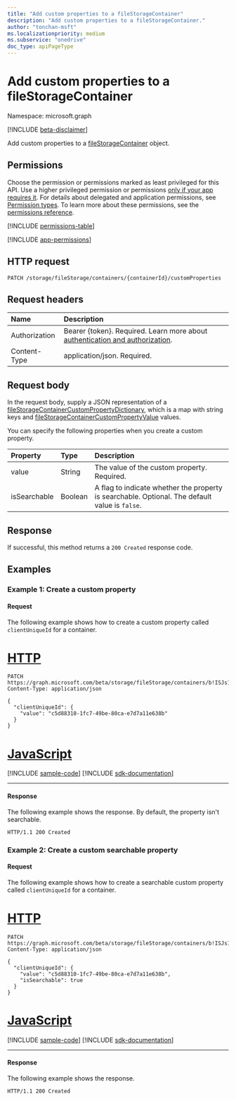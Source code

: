 ```yaml
---
title: "Add custom properties to a fileStorageContainer"
description: "Add custom properties to a fileStorageContainer."
author: "tonchan-msft"
ms.localizationpriority: medium
ms.subservice: "onedrive"
doc_type: apiPageType
---
```


# Add custom properties to a fileStorageContainer

Namespace: microsoft.graph

[!INCLUDE [beta-disclaimer](../../includes/beta-disclaimer.md)]


Add custom properties to a [fileStorageContainer](../resources/filestoragecontainer.md) object. 

## Permissions
Choose the permission or permissions marked as least privileged for this API. Use a higher privileged permission or permissions [only if your app requires it](/graph/permissions-overview#best-practices-for-using-microsoft-graph-permissions). For details about delegated and application permissions, see [Permission types](/graph/permissions-overview#permission-types). To learn more about these permissions, see the [permissions reference](/graph/permissions-reference).

<!-- { "blockType": "permissions", "name": "filestoragecontainer_post_customproperty" } -->
[!INCLUDE [permissions-table](../includes/permissions/filestoragecontainer-post-customproperty-permissions.md)]

[!INCLUDE [app-permissions](../includes/sharepoint-embedded-app-permissions.md)]

## HTTP request

<!-- {
  "blockType": "ignored"
}
-->
``` http
PATCH /storage/fileStorage/containers/{containerId}/customProperties
```

## Request headers
|Name|Description|
|:---|:---|
|Authorization|Bearer {token}. Required. Learn more about [authentication and authorization](/graph/auth/auth-concepts).|
|Content-Type|application/json. Required.|

## Request body
In the request body, supply a JSON representation of a [fileStorageContainerCustomPropertyDictionary](../resources/filestoragecontainercustompropertydictionary.md), which is a map with string keys and [fileStorageContainerCustomPropertyValue](../resources/filestoragecontainercustompropertyvalue.md) values.

You can specify the following properties when you create a custom property.

|Property|Type|Description|
|:---|:---|:---|
|value|String|The value of the custom property. Required.|
|isSearchable|Boolean|A flag to indicate whether the property is searchable. Optional. The default value is `false`.|

## Response

If successful, this method returns a `200 Created` response code.

## Examples

### Example 1: Create a custom property

#### Request
The following example shows how to create a custom property called `clientUniqueId` for a container.
# [HTTP](#tab/http)
<!-- {
  "blockType": "request",
  "name": "post_filestoragecontainer_customproperty_1"
}
-->
``` http
PATCH https://graph.microsoft.com/beta/storage/fileStorage/containers/b!ISJs1WRro0y0EWgkUYcktDa0mE8zSlFEqFzqRn70Zwp1CEtDEBZgQICPkRbil_5Z/customProperties
Content-Type: application/json

{
  "clientUniqueId": {
    "value": "c5d88310-1fc7-49be-80ca-e7d7a11e638b"
  }
}
```

# [JavaScript](#tab/javascript)
[!INCLUDE [sample-code](../includes/snippets/javascript/post-filestoragecontainer-customproperty-1-javascript-snippets.md)]
[!INCLUDE [sdk-documentation](../includes/snippets/snippets-sdk-documentation-link.md)]

---

#### Response
The following example shows the response. By default, the property isn't searchable.
<!-- {
  "blockType": "response",
  "truncated": true
}
-->
``` http
HTTP/1.1 200 Created
```
### Example 2: Create a custom searchable property

#### Request
The following example shows how to create a searchable custom property called `clientUniqueId` for a container.
# [HTTP](#tab/http)
<!-- {
  "blockType": "request",
  "name": "post_filestoragecontainer_customproperty_2"
}
-->
``` http
PATCH https://graph.microsoft.com/beta/storage/fileStorage/containers/b!ISJs1WRro0y0EWgkUYcktDa0mE8zSlFEqFzqRn70Zwp1CEtDEBZgQICPkRbil_5Z/customProperties
Content-Type: application/json

{
  "clientUniqueId": {
    "value": "c5d88310-1fc7-49be-80ca-e7d7a11e638b",
    "isSearchable": true
  }
}
```

# [JavaScript](#tab/javascript)
[!INCLUDE [sample-code](../includes/snippets/javascript/post-filestoragecontainer-customproperty-2-javascript-snippets.md)]
[!INCLUDE [sdk-documentation](../includes/snippets/snippets-sdk-documentation-link.md)]

---

#### Response
The following example shows the response.
<!-- {
  "blockType": "response",
  "truncated": true
}
-->
``` http
HTTP/1.1 200 Created
```



